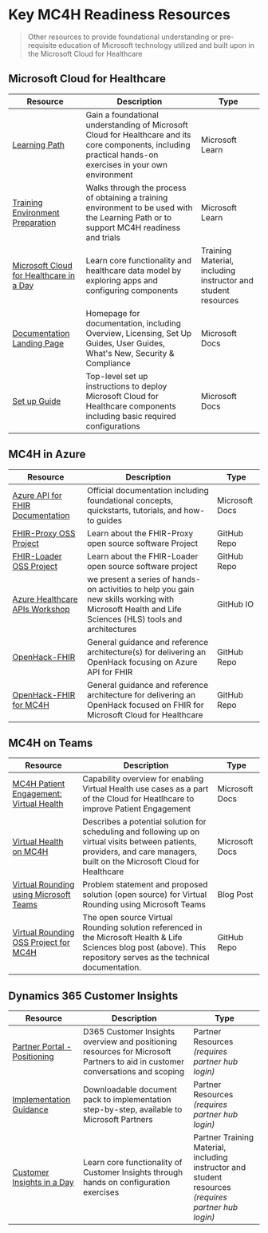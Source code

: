 # Key MC4H Readiness Resources
>Other resources to provide foundational understanding or pre-requisite education of Microsoft technology utilized and built upon in the Microsoft Cloud for Healthcare

## Microsoft Cloud for Healthcare
| Resource | Description | Type |
|----|----|----|
| [Learning Path](https://docs.microsoft.com/en-us/learn/paths/healthcare-in-a-day/) | Gain a foundational understanding of Microsoft Cloud for Healthcare and its core components, including practical hands-on exercises in your own environment | Microsoft Learn |
| [Training Environment Preparation](https://docs.microsoft.com/en-us/learn/modules/training-environment-preparation-healthcare/) | Walks through the process of obtaining a training environment to be used with the Learning Path or to support MC4H readiness and trials | Microsoft Learn |
| [Microsoft Cloud for Healthcare in a Day](https://microsoft.sharepoint.com/teams/IndustryIADTrainers/Shared%20Documents/Forms/AllItems.aspx?id=%2Fteams%2FIndustryIADTrainers%2FShared%20Documents%2FHealthcare%2FIn%20a%20Day%2FContent&p=true) | Learn core functionality and healthcare data model by exploring apps and configuring components | Training Material, including instructor and student resources |
| [Documentation Landing Page](https://docs.microsoft.com/en-us/industry/healthcare/) | Homepage for documentation, including Overview, Licensing, Set Up Guides, User Guides, What's New, Security & Compliance | Microsoft Docs |
| [Set up Guide](https://docs.microsoft.com/en-us/industry/healthcare/configure-cloud-for-healthcare) | Top-level set up instructions to deploy Microsoft Cloud for Healthcare components including basic required configurations | Microsoft Docs |

## MC4H in Azure
| Resource | Description | Type |
|----|----|----|
| [Azure API for FHIR Documentation](https://docs.microsoft.com/en-us/azure/healthcare-apis/azure-api-for-fhir/) | Official documentation including foundational concepts, quickstarts, tutorials, and how-to guides | Microsoft Docs |
| [FHIR-Proxy OSS Project](https://github.com/microsoft/fhir-proxy) | Learn about the FHIR-Proxy open source software Project | GitHub Repo |
| [FHIR-Loader OSS Project](https://github.com/microsoft/fhir-loader) | Learn about the FHIR-Loader open source software project | GitHub Repo |
| [Azure Healthcare APIs Workshop](https://github.com/microsoft/azure-healthcare-apis-workshop) | we present a series of hands-on activities to help you gain new skills working with Microsoft Health and Life Sciences (HLS) tools and architectures | GitHub IO |
| [OpenHack-FHIR](https://github.com/microsoft/OpenHack-FHIR) | General guidance and reference architecture(s) for delivering an OpenHack focusing on Azure API for FHIR | GitHub Repo |
| [OpenHack-FHIR for MC4H](https://github.com/microsoft/OpenHack-FHIR/tree/main/MC4H) | General guidance and reference architecture for delivering an OpenHack focused on FHIR for Microsoft Cloud for Healthcare | GitHub Repo |

## MC4H on Teams

| Resource | Description | Type |
|----|----|----|
| [MC4H Patient Engagement: Virtual Health](https://docs.microsoft.com/en-us/industry/healthcare/patient-engagement#virtual-health) | Capability overview for enabling Virtual Health use cases as a part of the Cloud for Heatlhcare to improve Patient Engagement | Microsoft Docs |
| [Virtual Health on MC4H](https://docs.microsoft.com/en-us/azure/architecture/example-scenario/mch-health/virtual-health-mch) | Describes a potential solution for scheduling and following up on virtual visits between patients, providers, and care managers, built on the Microsoft Cloud for Healthcare | Microsoft Docs |
| [Virtual Rounding using Microsoft Teams](https://techcommunity.microsoft.com/t5/healthcare-and-life-sciences/virtual-rounding-using-microsoft-teams/ba-p/1245748) | Problem statement and proposed solution (open source) for Virtual Rounding using Microsoft Teams| Blog Post | 
| [Virtual Rounding OSS Project for MC4H](https://github.com/SmartterHealth/Virtual-Rounding) | The open source Virtual Rounding solution referenced in the Microsoft Health & Life Sciences blog post (above). This repository serves as the technical documentation. | GitHub Repo |

## Dynamics 365 Customer Insights
| Resource | Description | Type |
|----|----|----|
| [Partner Portal - Positioning](https://dynamicspartners.transform.microsoft.com/products/dynamics-365-customer-insights) | D365 Customer Insights overview and positioning resources for Microsoft Partners to aid in customer conversations and scoping | Partner Resources <br> *(requires partner hub login)* |
| [Implementation Guidance](https://dynamicspartners.transform.microsoft.com/download/protected?assetname=assets/Partner_Deployment_Kit.zip&download=1&protected=1&src=https://dynamicspartners.transform.microsoft.com/products/dynamics-365-customer-insights?tab=go-to-market) | Downloadable document pack to implementation step-by-step, available to Microsoft Partners | Partner Resources <br> *(requires partner hub login)* |
| [Customer Insights in a Day](https://aka.ms/CIADPartner) | Learn core functionality of Customer Insights through hands on configuration exercises | Partner Training Material, including instructor and student resources <br> *(requires partner hub login)* |

